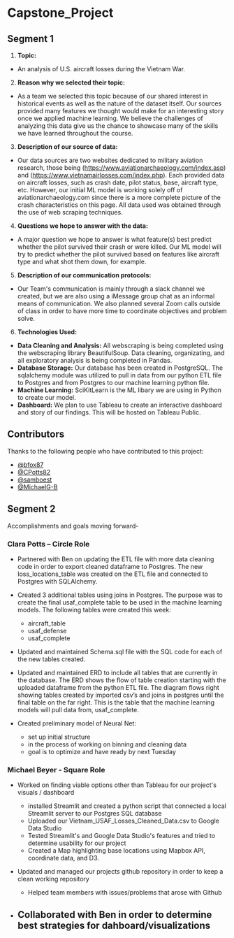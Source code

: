 # Capstone_Project

## Segment 1
1. **Topic:**
-   An analysis of U.S. aircraft losses during the Vietnam War.
2. **Reason why we selected their topic:**
-   As a team we selected this topic because of our shared interest in historical events as well as the nature of the dataset itself. Our sources provided many features we thought would make for an interesting story once we applied machine learning. We believe the challenges of analyzing this data give us the chance to showcase many of the skills we have learned throughout the course.
3. **Description of our source of data:**
-   Our data sources are two websites dedicated to military aviation research, those being (https://www.aviationarchaeology.com/index.asp) and (https://www.vietnamairlosses.com/index.php). Each provided data on aircraft losses, such as crash date, pilot status, base, aircraft type, etc. However, our initial ML model is working solely off of aviationarchaeology.com since there is a more complete picture of the crash characteristics on this page. All data used was obtained through the use of web scraping techniques. 
4. **Questions we hope to answer with the data:**
-   A major question we hope to answer is what feature(s) best predict whether the pilot survived their crash or were killed. Our ML model will try to predict whether the pilot survived based on features like aircraft type and what shot them down, for example.
5. **Description of our communication protocols:**
-   Our Team's communication is mainly through a slack channel we created, but we are also using a iMessage group chat as an informal means of communication. We also planned several Zoom calls outside of class in order to have more time to coordinate objectives and problem solve.
6. **Technologies Used:**
-  **Data Cleaning and Analysis:** All webscraping is being completed using the webscraping library BeautifulSoup. Data cleaning, organizating, and all exploratory analysis is being completed in Pandas.
-  **Database Storage:** Our database has been created in PostgreSQL. The sqlalchemy module was utilized to pull in data from our python ETL file to Postgres and from Postgres to our machine learning python file.
-  **Machine Learning:** SciKitLearn is the ML libary we are using in Python to create our model.
-  **Dashboard:** We plan to use Tableau to create an interactive dashboard and story of our findings. This will be hosted on Tableau Public.

## Contributors

Thanks to the following people who have contributed to this project:

* [@bfox87](https://github.com/bfox87) 
* [@CPotts82](https://github.com/CPotts82) 
* [@samboest](https://github.com/samboest) 
* [@MichaelG-B](https://github.com/MichaelG-B) 

## Segment 2

Accomplishments and goals moving forward-

### Clara Potts – Circle Role
- Partnered with Ben on updating the ETL file with more data cleaning code in order to export cleaned dataframe to Postgres. The new loss_locations_table was created on the ETL file and connected to Postgres with SQLAlchemy.

- Created 3 additional tables using joins in Postgres. The purpose was to create the final usaf_complete table to be used in the machine learning models. The following tables were created this week:
	- aircraft_table
	- usaf_defense
	- usaf_complete 

- Updated and maintained Schema.sql file with the SQL code for each of the new tables created. 

- Updated and maintained ERD to include all tables that are currently in the database. The ERD shows the flow of table creation starting with the uploaded dataframe from the python ETL file. The diagram flows right showing tables created by imported csv’s and joins in postgres until the final table on the far right. This is the table that the machine learning models will pull data from, usaf_complete. 

- Created preliminary model of Neural Net:
	- set up initial structure
	- in the process of working on binning and cleaning data 
	- goal is to optimize and have ready by next Tuesday

### Michael Beyer - Square Role

- Worked on finding viable options other than Tableau for our project's visuals / dashboard
	- installed Streamlit and created a python script that connected a local Streamlit server to our Postgres SQL database
	- Uploaded our Vietnam_USAF_Losses_Cleaned_Data.csv to Google Data Studio
	- Tested Streamlit's and Google Data Studio's features and tried to determine usability for our project
	- Created a Map highlighting base locations using Mapbox API, coordinate data, and D3.

- Updated and managed our projects github repository in order to keep a clean working repository
	- Helped team members with issues/problems that arose with Github

- Collaborated with Ben in order to determine best strategies for dahboard/visualizations
	- 
